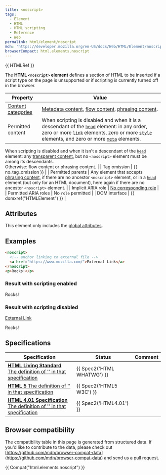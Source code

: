 ```yaml
---
title: <noscript>
tags:
  - Element
  - HTML
  - HTML scripting
  - Reference
  - Web
permalink: html/element/noscript
mdn: 'https://developer.mozilla.org/en-US/docs/Web/HTML/Element/noscript'
browserCompact: html.elements.noscript
---
```

{{ HTMLRef }}

The **HTML `<noscript>` element** defines a section of HTML to be inserted if a script type on the page is unsupported or if scripting is currently turned off in the browser.

| Property | Value |
| --- | --- |
| [Content categories](/html/content_categories) | [Metadata content](/html/content_categories#metadata_content), [flow content](/html/content_categories#flow_content), [phrasing content](/html/content_categories#phrasing_content). |
| Permitted content | When scripting is disabled and when it is a descendant of the [`head`](/html/element/head/) element: in any order, zero or more [`link`](/html/element/link/) elements, zero or more [`style`](/html/element/style/) elements, and zero or more [`meta`](/html/element/meta/) elements.  
When scripting is disabled and when it isn't a descendant of the [`head`](/html/element/head/) element: any [transparent content](/guide/html/content_categories#transparent_content_model), but no `<noscript>` element must be among its descendants.  
Otherwise: flow content or phrasing content. |
| Tag omission | {{ no_tag_omission }} |
| Permitted parents | Any element that accepts [phrasing content](/html/content_categories#phrasing_content), if there are no ancestor `<noscript>` element, or in a [`head`](/html/element/head/) element (but only for an HTML document), here again if there are no ancestor `<noscript>` element. |
| Implicit ARIA role | [No corresponding role](https://www.w3.org/TR/html-aria/#dfn-no-corresponding-role) |
| Permitted ARIA roles | No `role` permitted |
| DOM interface | {{ domxref("HTMLElement") }} |

## Attributes

This element only includes the [global attributes](/html/global_attributes).

## Examples

```html
<noscript>
  <!-- anchor linking to external file -->
  <a href="https://www.mozilla.com/">External Link</a>
</noscript>
<p>Rocks!</p>

```

### Result with scripting enabled

Rocks!

### Result with scripting disabled

[External Link](https://www.mozilla.com/)

Rocks!

## Specifications

| Specification | Status | Comment |
| --- | --- | --- |
| [**HTML Living Standard** The definition of '<noscript>' in that specification](https://html.spec.whatwg.org/multipage/scripting.html#the-noscript-element) | {{ Spec2('HTML WHATWG') }} |  |
| [**HTML 5** The definition of '<noscript>' in that specification](https://www.w3.org/TR/html52/semantics-scripting.html#the-noscript-element) | {{ Spec2('HTML5 W3C') }} |  |
| [**HTML 4.01 Specification** The definition of '<noscript>' in that specification](https://www.w3.org/TR/html401/interact/scripts.html#h-18.3.1) | {{ Spec2('HTML4.01') }} |  |

## Browser compatibility

The compatibility table in this page is generated from structured data. If you'd like to contribute to the data, please check out [https://github.com/mdn/browser-compat-data](https://github.com/mdn/browser-compat-data) and send us a pull request.

{{ Compat("html.elements.noscript") }}